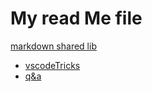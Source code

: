 # My read Me file
[markdown shared lib](../doc/myIcons,\.md)

* [vscodeTricks](doc/vscodeTricks.md)
* [q&a](qa/q&a.md)  